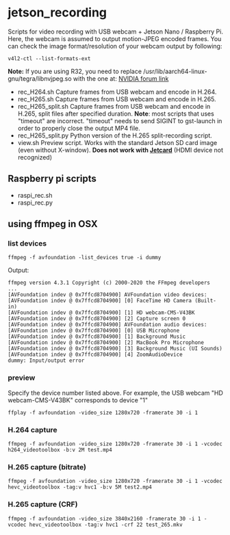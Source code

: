 # jetson_recording

Scripts for video recording with USB webcam + Jetson Nano / Raspberry Pi. Here, the webcam is assumed to output motion-JPEG encoded frames. 
You can check the image format/resolution of your webcam output by following:

	v4l2-ctl --list-formats-ext

**Note:**
If you are using R32, you need to replace /usr/lib/aarch64-linux-gnu/tegra/libnvjpeg.so with the one at:
[NVIDIA forum link](https://forums.developer.nvidia.com/t/jetpack-4-2-1-nvjpeg-leaking/79812/8)

- rec_H264.sh
  Capture frames from USB webcam and encode in H.264.
- rec_H265.sh
  Capture frames from USB webcam and encode in H.265.
- rec_H265_split.sh
  Capture frames from USB webcam and encode in H.265, split files after specified duration.
  **Note**: most scripts that uses "timeout" are incorrect. "timeout" needs to send SIGINT to gst-launch in order to properly close the output MP4 file.
- rec_H265_split.py
  Python version of the H.265 split-recording script. 
- view.sh
  Preview script. Works with the standard Jetson SD card image (even without X-window). **Does not work with [Jetcard](https://github.com/NVIDIA-AI-IOT/jetcard)** (HDMI device not recognized)

## Raspberry pi scripts
- raspi_rec.sh
- raspi_rec.py


## using ffmpeg in OSX

### list devices
	ffmpeg -f avfoundation -list_devices true -i dummy

Output:

	ffmpeg version 4.3.1 Copyright (c) 2000-2020 the FFmpeg developers
	...
	[AVFoundation indev @ 0x7ffcd8704900] AVFoundation video devices:
	[AVFoundation indev @ 0x7ffcd8704900] [0] FaceTime HD Camera (Built-in)
	[AVFoundation indev @ 0x7ffcd8704900] [1] HD webcam-CMS-V43BK
	[AVFoundation indev @ 0x7ffcd8704900] [2] Capture screen 0
	[AVFoundation indev @ 0x7ffcd8704900] AVFoundation audio devices:
	[AVFoundation indev @ 0x7ffcd8704900] [0] USB Microphone
	[AVFoundation indev @ 0x7ffcd8704900] [1] Background Music
	[AVFoundation indev @ 0x7ffcd8704900] [2] MacBook Pro Microphone
	[AVFoundation indev @ 0x7ffcd8704900] [3] Background Music (UI Sounds)
	[AVFoundation indev @ 0x7ffcd8704900] [4] ZoomAudioDevice
	dummy: Input/output error

### preview
Specify the device number listed above. For example, the USB webcam "HD webcam-CMS-V43BK" corresponds to device "1"

	ffplay -f avfoundation -video_size 1280x720 -framerate 30 -i 1

### H.264 capture
	ffmpeg -f avfoundation -video_size 1280x720 -framerate 30 -i 1 -vcodec h264_videotoolbox -b:v 2M test.mp4

### H.265 capture (bitrate)
	ffmpeg -f avfoundation -video_size 1280x720 -framerate 30 -i 1 -vcodec hevc_videotoolbox -tag:v hvc1 -b:v 5M test2.mp4

### H.265 capture (CRF)
	ffmpeg -f avfoundation -video_size 3840x2160 -framerate 30 -i 1 -vcodec hevc_videotoolbox -tag:v hvc1 -crf 22 test_265.mkv

